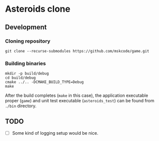# Asteroids clone

## Development

### Cloning repository

    git clone --recurse-submodules https://github.com/mskcode/game.git

### Building binaries

    mkdir -p build/debug
    cd build/debug
    cmake ../.. -DCMAKE_BUILD_TYPE=Debug
    make

After the build completes (`make` in this case), the application executable
proper (`game`) and unit test executable (`asteroids_test`) can be found
from `./bin` directory.

## TODO

* [ ] Some kind of logging setup would be nice.
